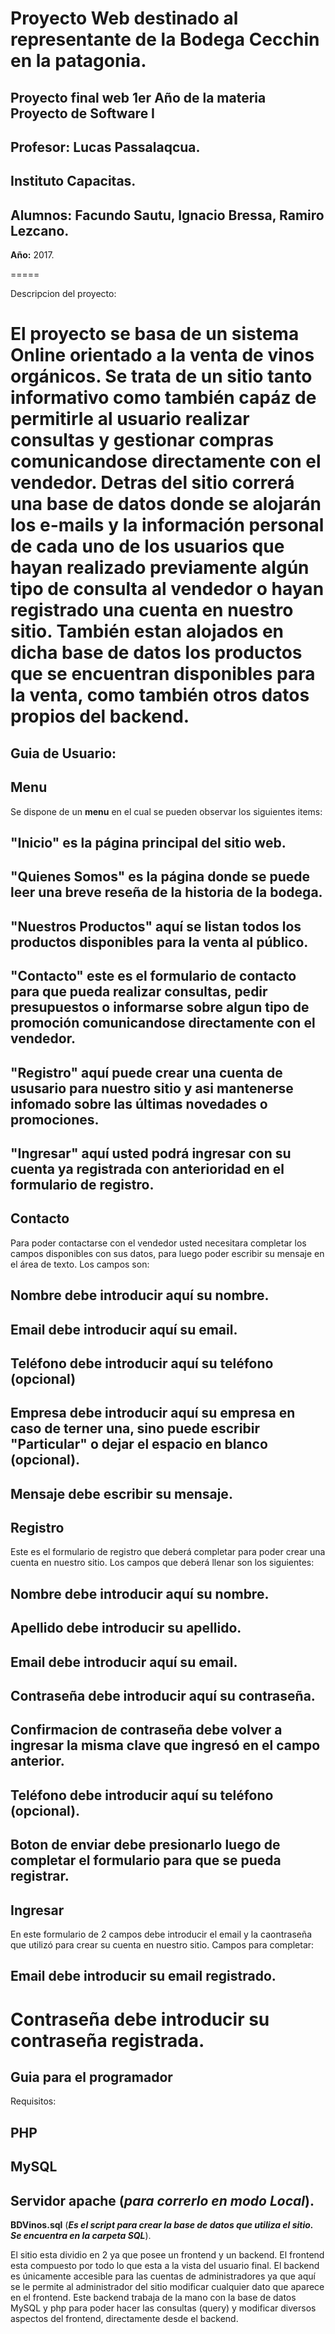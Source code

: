 Proyecto Web destinado al representante de la Bodega Cecchin en la patagonia.
=====
**Proyecto final web 1er Año de la materia Proyecto de Software I**
-
**Profesor:** Lucas Passalaqcua.
-
**Instituto Capacitas.**
-
**Alumnos:** Facundo Sautu, Ignacio Bressa, Ramiro Lezcano.
-
**Año:** 2017.

=====

Descripcion del proyecto:

El proyecto se basa de un sistema Online orientado a la venta de vinos orgánicos.
Se trata de un sitio tanto informativo como también capáz de permitirle al usuario
realizar consultas y gestionar compras comunicandose directamente con el vendedor.
Detras del sitio correrá una base de datos donde se alojarán los e-mails y la 
información personal de cada uno de los usuarios que hayan realizado previamente 
algún tipo de consulta al vendedor o hayan registrado una cuenta en nuestro sitio. 
También estan alojados en dicha base de datos los productos que se encuentran disponibles
para la venta, como también otros datos propios del backend.
======  

Guia de Usuario:
---
Menu
---
Se dispone de un **menu** en el cual se pueden observar los siguientes items:

"Inicio" es la página principal del sitio web.
-
"Quienes Somos" es la página donde se puede leer una breve reseña de la historia de la bodega.
-
"Nuestros Productos" aquí se listan todos los productos disponibles para la venta al público.
-
"Contacto" este es el formulario de contacto para que pueda realizar consultas, pedir 
presupuestos o informarse sobre algun tipo de promoción comunicandose directamente con el vendedor.
-
"Registro" aquí puede crear una cuenta de ususario para nuestro sitio y asi mantenerse infomado sobre
las últimas novedades o promociones.
-
"Ingresar" aquí usted podrá ingresar con su cuenta ya registrada con anterioridad en el formulario de
registro.
---

Contacto
---

Para poder contactarse con el vendedor usted necesitara completar los campos disponibles con sus datos, 
para luego poder escribir su mensaje en el área de texto.
Los campos son:

**Nombre** debe introducir aquí su nombre.
-
**Email** debe introducir aquí su email.
-
**Teléfono** debe introducir aquí su teléfono (opcional)
-
**Empresa** debe introducir aquí su empresa en caso de terner una, sino puede escribir "Particular" o dejar
el espacio en blanco (opcional).
-
**Mensaje** debe escribir su mensaje.
---

Registro
---

Este es el formulario de registro que deberá completar para poder crear una cuenta en nuestro sitio.
Los campos que deberá llenar son los siguientes:

**Nombre** debe introducir aquí su nombre.
-
**Apellido** debe introducir su apellido.
-
**Email** debe introducir aquí su email.
-
**Contraseña** debe introducir aquí su contraseña.
-
**Confirmacion de contraseña** debe volver a ingresar la misma clave que ingresó en el campo anterior.
-
**Teléfono** debe introducir aquí su teléfono (opcional).
-
**Boton de enviar** debe presionarlo luego de completar el formulario para que se pueda registrar.
---

Ingresar
---

En este formulario de 2 campos debe introducir el email y la caontraseña que utilizó para crear su cuenta
en nuestro sitio.
Campos para completar:

**Email** debe introducir su email registrado.
-
**Contraseña** debe introducir su contraseña registrada.
 =====
 
 Guia para el programador
 ---
 
 Requisitos:
 
 **PHP**
 -
 **MySQL**
 -
 **Servidor apache** (***para correrlo en modo Local***).
 -
 **BDVinos.sql** (***Es el script para crear la base de datos que utiliza el sitio. Se encuentra en la carpeta SQL***).
 
 El sitio esta dividio en 2 ya que posee un frontend y un backend. 
 El frontend esta compuesto por todo lo que esta a la vista del usuario final.
 El backend es únicamente accesible para las cuentas de administradores ya que aquí se le permite al administrador
 del sitio modificar cualquier dato que aparece en el frontend. 
 Este backend trabaja de la mano con la base de datos MySQL y php para poder hacer las consultas (query) y modificar 
 diversos aspectos del frontend, directamente desde el backend.
